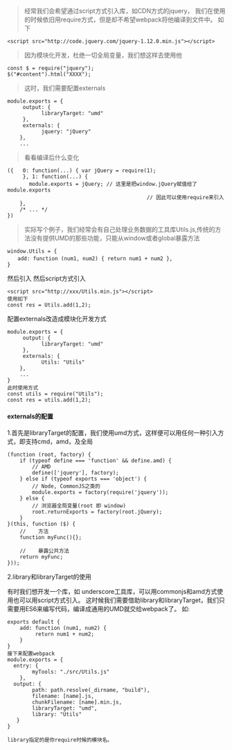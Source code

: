 >经常我们会希望通过script方式引入库，如CDN方式的jquery，
我们在使用的时候依旧用require方式，但是却不希望webpack将他编译到文件中。 如下

```
<script src="http://code.jquery.com/jquery-1.12.0.min.js"></script>
```
>因为模块化开发，杜绝一切全局变量，我们想这样去使用他

```
const $ = require("jquery");
$("#content").html("XXXX");
```
> 这时，我们需要配置externals

```
module.exports = {
     output: {
           libraryTarget: "umd"
     },
     externals: {
           jquery: "jQuery" 
    },
    ...  

```
> 看看编译后什么变化

```
({   0: function(...) { var jQuery = require(1);
     }, 1: function(...) {
       module.exports = jQuery; // 这里是把window.jQuery赋值给了module.exports
                                             // 因此可以使用require来引入
    },
    /* ... */
})
```

> 实际写个例子，我们经常会有自己处理业务数据的工具库Utils.js,传统的方法没有提供UMD的那些功能，只能从window或者global暴露方法

```
window.Utils = {
　　add: function (num1, num2) { return num1 + num2 },
}
```
然后引入 然后script方式引入

```
<script src="http://xxx/Utils.min.js"></script>
使用如下
const res = Utils.add(1,2);
```

配置externals改造成模块化开发方式

```
module.exports = {
     output: {
           libraryTarget: "umd"
     },
     externals: {
           Utils: "Utils" 
    },
    ...  
}
此时使用方式
const utils = require("Utils");
const res = utils.add(1,2);
```

#### externals的配置
1.首先是libraryTarget的配置，我们使用umd方式，这样便可以用任何一种引入方式，即支持cmd，amd，及全局

```
(function (root, factory) {
    if (typeof define === 'function' && define.amd) {
        // AMD
        define(['jquery'], factory);
    } else if (typeof exports === 'object') {
        // Node, CommonJS之类的
        module.exports = factory(require('jquery'));
    } else {
        // 浏览器全局变量(root 即 window)
        root.returnExports = factory(root.jQuery);
    }
}(this, function ($) {
    //    方法
    function myFunc(){};
  
    //    暴露公共方法
    return myFunc;
}));
```
2.library和libraryTarget的使用

有时我们想开发一个库，如 underscore工具库，可以用commonjs和amd方式使用也可以用script方式引入。
这时候我们需要借助library和libraryTarget，我们只需要用ES6来编写代码，编译成通用的UMD就交给webpack了。
如:

```
exports default {
    add: function (num1, num2) {
         return num1 + num2; 
    }         
}
接下来配置webpack
module.exports = {
  entry: {
        myTools: "./src/Utils.js"     
    },
  output: {
        path: path.resolve(_dirname, "build"),
        filename: [name].js,
        chunkFilename: [name].min.js,
        libraryTarget: "umd",
        library: "Utils"   
   }          
}

library指定的是你require时候的模块名。
```